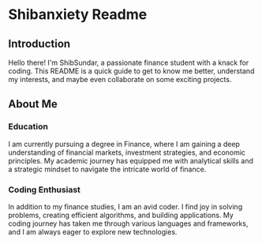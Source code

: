 # Shibanxiety Readme

## Introduction

Hello there! I'm ShibSundar, a passionate finance student with a knack for coding. This README is a quick guide to get to know me better, understand my interests, and maybe even collaborate on some exciting projects.

## About Me

### Education

I am currently pursuing a degree in Finance, where I am gaining a deep understanding of financial markets, investment strategies, and economic principles. My academic journey has equipped me with analytical skills and a strategic mindset to navigate the intricate world of finance.

### Coding Enthusiast

In addition to my finance studies, I am an avid coder. I find joy in solving problems, creating efficient algorithms, and building applications. My coding journey has taken me through various languages and frameworks, and I am always eager to explore new technologies.




<!---
shibanxiety/shibanxiety is a ✨ special ✨ repository because its `README.md` (this file) appears on your GitHub profile.
You can click the Preview link to take a look at your changes.
--->
